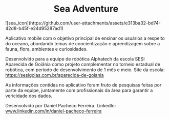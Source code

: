 <h1 align="center"> Sea Adventure </h1>
![sea_icon](https://github.com/user-attachments/assets/e313ba32-bd74-42d8-b45f-e24d95287ad1)

Aplicativo mobile com o objetivo principal de ensinar os usuários a respeito do oceano, abordando temas de concientização e aprendizagem sobre a fauna, flora, ambientes e curiosidades.

Desenvolvido para a equipe de robótica Alphatech da escola SESI Aparecida de Goiânia como projeto complementar no torneio estadual de robótica, com período de desenvolvimento de 1 mês e meio.
Site da escola: https://sesigoias.com.br/aparecida-de-goiania

As informações contidas no aplicativo foram fruto de pesquisas feitas por parte da equipe, juntamente com profissionais da área para garantir a vericidade dos dados.

Desenvolvido por Daniel Pacheco Ferreira.
LinkedIn: www.linkedin.com/in/daniel-pacheco-ferreira
